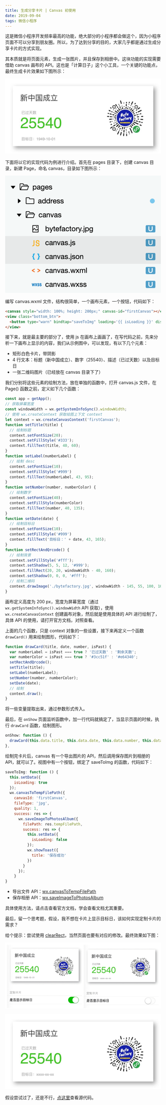 ```yaml
---
title: 生成分享卡片 | Canvas 初使用
date: 2019-09-04
tags: 微信小程序
---
```


这是微信小程序开发频率最高的功能，绝大部分的小程序都会做这个，因为小程序页面不可以分享到朋友圈。所以，为了达到分享的目的，大家几乎都是通过生成分享卡片的方式实现。

其本质就是将页面元素，生成一张图片，并且保存到相册中。这块功能的实现需要借助 canvas 画布的 API。这也是「计算日子」这个小工具，一个关键的功能点，最终生成卡片效果如下图所示：

![](/image/collection/miniprogram/IMG_3386.JPG)

下面将以它的实现代码为例进行介绍。首先在 pages 目录下，创建 canvas 目录，新建 Page，命名 canvas，目录如下图所示：

![](/image/collection/miniprogram/2019-09-04-13-36-06.png)

编写 canvas.wxml 文件，结构很简单，一个画布元素，一个按钮，代码如下：

```html
<canvas style="width: 100%; height: 200px;" canvas-id="firstCanvas"></canvas>
<view class="bottom_btn">
  <button type="warn" bindtap="saveToImg" loading='{{ isLoading }}' disabled='{{ isDisable }}'>保存卡片</button>
</view>
```

接下来，就是最主要的部分了，使用 js 在画布上画画了，在写代码之前，先来分析一下画布上显示的内容，我们从示例图中，可以发现，有以下几个元素：

- 矩形白色卡片，带阴影
- 4 行文本：标题（新中国成立）、数字（25540）、描述（已过天数）以及目标日
- 一张二维码图片（已经放在 canvas 目录下了）

我们分别将这些元素的绘制方法，放在单独的函数中，打开 canvas.js 文件，在 Page() 函数之前，定义如下几个函数：

```js
const app = getApp();
// 获取屏幕宽度
const windowWidth = wx.getSystemInfoSync().windowWidth;
// 使用 wx.createContext 获取绘图上下文 context
let context = wx.createCanvasContext('firstCanvas');
function setTitle(title) {
  // 绘制标题
  context.setFontSize(20);
  context.setFillStyle('#333');
  context.fillText(title, 40, 60);
}
function setLabel(numberLabel) {
  // 绘制 desc
  context.setFontSize(10);
  context.setFillStyle('#999')
  context.fillText(numberLabel, 43, 95);
}
function setNumber(number, numberColor) {
  // 绘制数字
  context.setFontSize(40);
  context.setFillStyle(numberColor)
  context.fillText(number, 40, 135);
}
function setDate(date) {
  // 绘制目标日
  context.setFontSize(10);
  context.setFillStyle('#999')
  context.fillText('目标日：' + date, 43, 165);
}
function setRectAndQrcode() {
  // 绘制背景
  context.setFillStyle('#fff');
  context.setShadow(5, 5, 12, '#999');
  context.fillRect(20, 20, windowWidth - 40, 160);
  context.setShadow(0, 0, 0, '#fff');
  // 绘制二维码
  context.drawImage('./bytefactory.jpg', windowWidth - 145, 55, 100, 100);
}
``` 

画布定义高度为 200 px，宽度为屏幕宽度（通过 `wx.getSystemInfoSync().windowWidth` API 获取），使用 `wx.createCanvasContext` 创建画布对象，然后就是使用具体的 API 进行绘制了，具体 API 的使用，请打开官方文档，对照查看。

上面的几个函数，只是 context 对象的一些设置，接下来再定义一个函数 `drawCard()` 用来绘制图形，代码如下：

```js
function drawCard(title, date, number, isPast) {
  var numberLabel = isPast === true ? '已过天数' : '剩余天数';
  var numberColor = isPast === true ? '#3cc51f' : '#e64340';
  setRectAndQrcode();
  setTitle(title);
  setLabel(numberLabel);
  setNumber(number, numberColor);
  setDate(date);
  // 绘制
  context.draw();
}
```

将一些变量提取出来，通过参数形式传入。

最后，在 `onShow` 页面监听函数中，加一行代码就搞定了，当显示页面的时候，执行 `drawCard` 函数，绘制图形。

```js
onShow: function () {
  drawCard(this.data.title, this.data.date, this.data.number, this.data.isPast);
},
```

绘制完卡片后，canvas 有一个导出图片的 API，然后调用保存图片到相册的 API，就可以了。视图中有一个按钮，绑定了 saveToImg 的函数，代码如下：

```js
saveToImg: function () {
  this.setData({
    isLoading: true
  });
  wx.canvasToTempFilePath({
    canvasId: 'firstCanvas',
    fileType: 'jpg',
    quality: 1,
    success: res => {
      wx.saveImageToPhotosAlbum({
        filePath: res.tempFilePath,
        success: res => {
          this.setData({
            isLoading: false
          });
          wx.showToast({
            title: '保存成功'
          })
        }
      });
    }
}
```

- 导出文件 API：[wx.canvasToTempFilePath](https://developers.weixin.qq.com/miniprogram/dev/api/canvas/wx.canvasToTempFilePath.html)
- 保存相册 API：[wx.saveImageToPhotosAlbum](https://developers.weixin.qq.com/miniprogram/dev/api/media/image/wx.saveImageToPhotosAlbum.html)

具体使用方法，请点击查看官方文档，学会查看文档尤其重要。

最后，留一个思考题，假设，我不想在卡片上显示目标日，该如何实现定制卡片的需求？

给个提示：尝试使用 [clearRect](https://developers.weixin.qq.com/miniprogram/dev/api/canvas/CanvasContext.clearRect.html)，当然页面也要有对应的修改。最终效果如下图：

![](/image/collection/miniprogram/2019-09-04-15-20-19.png)

![](/image/collection/miniprogram/IMG_3390.JPG)

假设尝试过了，还是不行，[点这里](https://github.com/pengloo53/miniprogram-demos)查看源代码。
